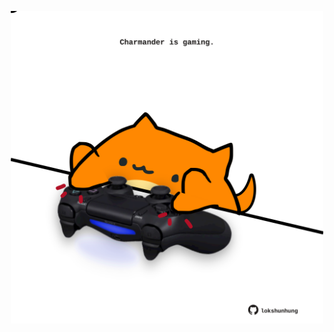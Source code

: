 <!-- built at 16/03/2024, 19:00:45 UTC -->
<p align="center">
  <img width="500" height="500" src="./ReadmeImage.svg">
</p>
